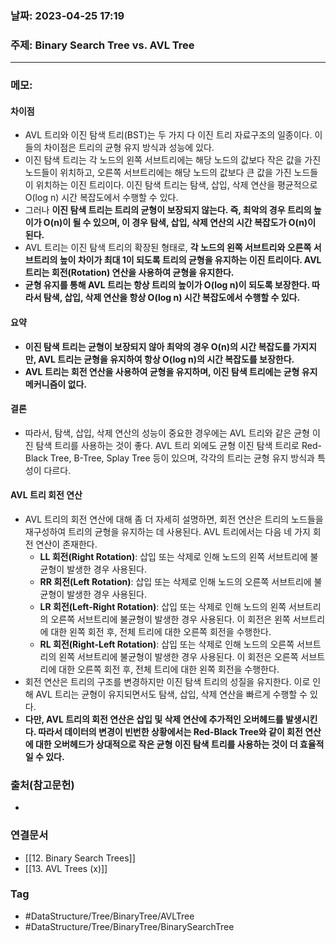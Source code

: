 ### 날짜: 2023-04-25 17:19

### 주제: Binary Search Tree vs. AVL Tree
---
### 메모: 
#### 차이점 
- AVL 트리와 이진 탐색 트리(BST)는 두 가지 다 이진 트리 자료구조의 일종이다. 이들의 차이점은 트리의 균형 유지 방식과 성능에 있다.
- 이진 탐색 트리는 각 노드의 왼쪽 서브트리에는 해당 노드의 값보다 작은 값을 가진 노드들이 위치하고, 오른쪽 서브트리에는 해당 노드의 값보다 큰 값을 가진 노드들이 위치하는 이진 트리이다. 이진 탐색 트리는 탐색, 삽입, 삭제 연산을 평균적으로 O(log n) 시간 복잡도에서 수행할 수 있다.
- 그러나 **이진 탐색 트리는 트리의 균형이 보장되지 않는다. 즉, 최악의 경우 트리의 높이가 O(n)이 될 수 있으며, 이 경우 탐색, 삽입, 삭제 연산의 시간 복잡도가 O(n)이 된다.**
- AVL 트리는 이진 탐색 트리의 확장된 형태로, **각 노드의 왼쪽 서브트리와 오른쪽 서브트리의 높이 차이가 최대 1이 되도록 트리의 균형을 유지하는 이진 트리이다. AVL 트리는 회전(Rotation) 연산을 사용하여 균형을 유지한다.**
- **균형 유지를 통해 AVL 트리는 항상 트리의 높이가 O(log n)이 되도록 보장한다. 따라서 탐색, 삽입, 삭제 연산을 항상 O(log n) 시간 복잡도에서 수행할 수 있다.**
#### 요약
- **이진 탐색 트리는 균형이 보장되지 않아 최악의 경우 O(n)의 시간 복잡도를 가지지만, AVL 트리는 균형을 유지하여 항상 O(log n)의 시간 복잡도를 보장한다.**
- **AVL 트리는 회전 연산을 사용하여 균형을 유지하며, 이진 탐색 트리에는 균형 유지 메커니즘이 없다.**
#### 결론
- 따라서, 탐색, 삽입, 삭제 연산의 성능이 중요한 경우에는 AVL 트리와 같은 균형 이진 탐색 트리를 사용하는 것이 좋다. AVL 트리 외에도 균형 이진 탐색 트리로 Red-Black Tree, B-Tree, Splay Tree 등이 있으며, 각각의 트리는 균형 유지 방식과 특성이 다르다.
#### AVL 트리 회전 연산 
- AVL 트리의 회전 연산에 대해 좀 더 자세히 설명하면, 회전 연산은 트리의 노드들을 재구성하여 트리의 균형을 유지하는 데 사용된다. AVL 트리에서는 다음 네 가지 회전 연산이 존재한다.
	- **LL 회전(Right Rotation)**: 삽입 또는 삭제로 인해 노드의 왼쪽 서브트리에 불균형이 발생한 경우 사용된다.
	- **RR 회전(Left Rotation)**: 삽입 또는 삭제로 인해 노드의 오른쪽 서브트리에 불균형이 발생한 경우 사용된다.
	- **LR 회전(Left-Right Rotation)**: 삽입 또는 삭제로 인해 노드의 왼쪽 서브트리의 오른쪽 서브트리에 불균형이 발생한 경우 사용된다. 이 회전은 왼쪽 서브트리에 대한 왼쪽 회전 후, 전체 트리에 대한 오른쪽 회전을 수행한다.
	- **RL 회전(Right-Left Rotation)**: 삽입 또는 삭제로 인해 노드의 오른쪽 서브트리의 왼쪽 서브트리에 불균형이 발생한 경우 사용된다. 이 회전은 오른쪽 서브트리에 대한 오른쪽 회전 후, 전체 트리에 대한 왼쪽 회전을 수행한다.
- 회전 연산은 트리의 구조를 변경하지만 이진 탐색 트리의 성질을 유지한다. 이로 인해 AVL 트리는 균형이 유지되면서도 탐색, 삽입, 삭제 연산을 빠르게 수행할 수 있다.
- **다만, AVL 트리의 회전 연산은 삽입 및 삭제 연산에 추가적인 오버헤드를 발생시킨다. 따라서 데이터의 변경이 빈번한 상황에서는 Red-Black Tree와 같이 회전 연산에 대한 오버헤드가 상대적으로 작은 균형 이진 탐색 트리를 사용하는 것이 더 효율적일 수 있다.**

### 출처(참고문헌) 
- 

### 연결문서 
- [[12. Binary Search Trees]]
- [[13. AVL Trees (x)]]

### Tag
- #DataStructure/Tree/BinaryTree/AVLTree 
- #DataStructure/Tree/BinaryTree/BinarySearchTree 
